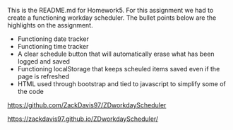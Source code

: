 This is the README.md for Homework5. For this assignment we had to create a functioning workday scheduler. The bullet points below are the highlights on the assignment.
* Functioning date tracker
* Functioning time tracker
* A clear schedule button that will automatically erase what has been logged and saved
* Functioning localStorage that keeps scheuled items saved even if the page is refreshed
* HTML used through bootstrap and tied to javascript to simplify some of the code

https://github.com/ZackDavis97/ZDworkdayScheduler

https://zackdavis97.github.io/ZDworkdayScheduler/